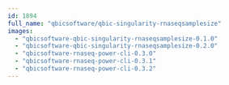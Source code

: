 ```yaml
---
id: 1894
full_name: "qbicsoftware/qbic-singularity-rnaseqsamplesize"
images: 
  - "qbicsoftware-qbic-singularity-rnaseqsamplesize-0.1.0"
  - "qbicsoftware-qbic-singularity-rnaseqsamplesize-0.2.0"
  - "qbicsoftware-rnaseq-power-cli-0.3.0"
  - "qbicsoftware-rnaseq-power-cli-0.3.1"
  - "qbicsoftware-rnaseq-power-cli-0.3.2"
---
```

